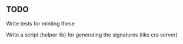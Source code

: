  
 ## TODO 

 Write tests for minting these 


 Write a script (helper lib) for generating the signatures (like cra server) 
 
